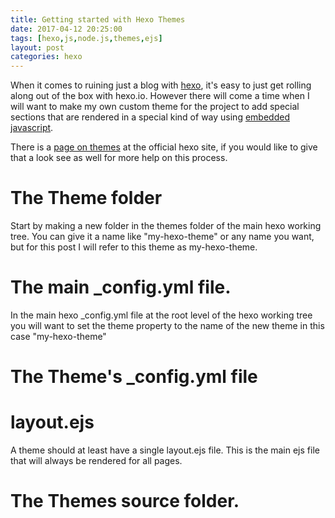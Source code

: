 ```yaml
---
title: Getting started with Hexo Themes
date: 2017-04-12 20:25:00
tags: [hexo,js,node.js,themes,ejs]
layout: post
categories: hexo
---
```

When it comes to ruining just a blog with [hexo](https://hexo.io/), it's easy to just get rolling along out of the box with hexo.io. However there will come a time when I will want to make my own custom theme for the project to add special sections that are rendered in a special kind of way using [embedded javascript](http://www.embeddedjs.com/).

<!-- more -->

There is a [page on themes](https://hexo.io/docs/themes.html) at the official hexo site, if you would like to give that a look see as well for more help on this process.

# The Theme folder

Start by making a new folder in the themes folder of the main hexo working tree. You can give it a name like &#34;my-hexo-theme&#34; or any name you want, but for this post I will refer to this theme as my-hexo-theme.

# The main _config.yml file.

In the main hexo _config.yml file at the root level of the hexo working tree you will want to set the theme property to the name of the new theme in this case &#34;my-hexo-theme&#34;

# The Theme's _config.yml file

# layout.ejs

A theme should at least have a single layout.ejs file. This is the main ejs file that will always be rendered for all pages.

# The Themes source folder.


